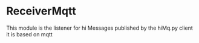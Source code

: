 # ReceiverMqtt
This module is the listener for hi Messages published by the hiMq.py client
it is based on mqtt
